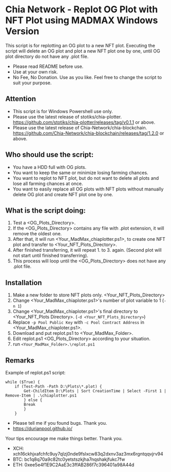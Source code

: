 # Chia Network - Replot OG Plot with NFT Plot using MADMAX Windows Version

This script is for replotting an OG plot to a new NFT plot.
Executing the script will delete an OG plot and plot a new NFT plot one by one, until OG plot directory do not have any .plot file.
- Please read README before use.
- Use at your own risk.
- No Fee, No Donation.  Use as you like. Feel free to change the script to suit your purpose. 

## Attention
- This script is for Windows Powershell use only.
- Please use the latest release of stotiks/chia-plotter. https://github.com/stotiks/chia-plotter/releases/tag/v0.1.1 or above.
- Please use the latest release of Chia-Network/chia-blockchain. https://github.com/Chia-Network/chia-blockchain/releases/tag/1.2.0 or above.

## Who should use the script:
- You have a HDD full with OG plots.
- You want to keep the same or minimize losing farming chances.
- You want to replot to NFT plot, but do not want to delete all plots and lose all farming chances at once.
- You want to easily replace all OG plots with NFT plots without manually delete OG plot and create NFT plot one by one. 

## What is the script doing:
1. Test a <OG_Plots_Directory>.
2. If the <OG_Plots_Directory> contains any file with .plot extension, it will remove the oldest one.
3. After that, it will run <Your_MadMax_chiaplotter.ps1>, to create one NFT plot and transfer to <Your_NFT_Plots_Directory>.
4. After finished transferring, it will repeat 1. to 3. again. (Second plot will not start until finished transferring).
5. This process will loop until the <OG_Plots_Directory> does not have any .plot file.

## Installation
1. Make a new folder to store NFT plots only. <Your_NFT_Plots_Directory>
2. Change <Your_MadMax_chiaploter.ps1>'s number of plot variable to 1 (`-n 1`)
3. Change <Your_MadMax_chiaploter.ps1>'s final directory to <Your_NFT_Plots Directory>. (`-d <Your_NFT_Plots_Directory>`)
4. Replace `-p Pool Public Key` with `-c Pool Contract Address` in <Your_MadMax_chiaploter.ps1>.
5. Download and put replot.ps1 to <Your_MadMax_Folder>.
6. Edit replot.ps1 <OG_Plots_Directory> according to your situation.
7. run `<Your_MadMax_Folder>.\replot.ps1`

## Remarks
Example of replot.ps1 script:

    while ($True) {
        if (Test-Path -Path D:\Plots\*.plot) {
            Get-ChildItem D:\Plots | Sort CreationTime | Select -First 1 | Remove-Item | .\chiaplotter.ps1
            } else {
            Break
            }
        }

 - Please tell me if you found bugs. Thank you.
 - https://durianpool.github.io/
 
Your tips encourage me make things better. Thank you.
 - XCH: xch16ckhjxafchfc9uy7qlzj0nde9fslxcw83q2dxnv3az3mx6rgntqqvjrv94
 - BTC: bc1q8q70a9c82tc0yetstszkjha7nqshakjfukc7fw
 - ETH: 0xee5e4f1E9C2AaE3c3ffAB286f7c396401a98A44d

